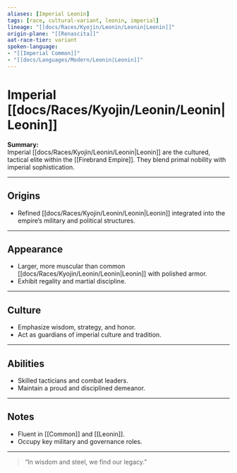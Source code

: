 ```yaml
---
aliases: [Imperial Leonin]
tags: [race, cultural-variant, leonin, imperial]
lineage: "[[docs/Races/Kyojin/Leonin/Leonin|Leonin]]"
origin-plane: "[[Renascita]]"
aat-race-tier: variant
spoken-language: 
- "[[Imperial Common]]"
- "[[docs/Languages/Modern/Leonin|Leonin]]"
---
```


# Imperial [[docs/Races/Kyojin/Leonin/Leonin|Leonin]]

**Summary:**  
Imperial [[docs/Races/Kyojin/Leonin/Leonin|Leonin]] are the cultured, tactical elite within the [[Firebrand Empire]]. They blend primal nobility with imperial sophistication.

---

## Origins

- Refined [[docs/Races/Kyojin/Leonin/Leonin|Leonin]] integrated into the empire’s military and political structures.

---

## Appearance

- Larger, more muscular than common [[docs/Races/Kyojin/Leonin/Leonin|Leonin]] with polished armor.  
- Exhibit regality and martial discipline.

---

## Culture

- Emphasize wisdom, strategy, and honor.  
- Act as guardians of imperial culture and tradition.

---

## Abilities

- Skilled tacticians and combat leaders.  
- Maintain a proud and disciplined demeanor.

---

## Notes

- Fluent in [[Common]] and [[Leonin]].  
- Occupy key military and governance roles.

---

> “In wisdom and steel, we find our legacy.”

